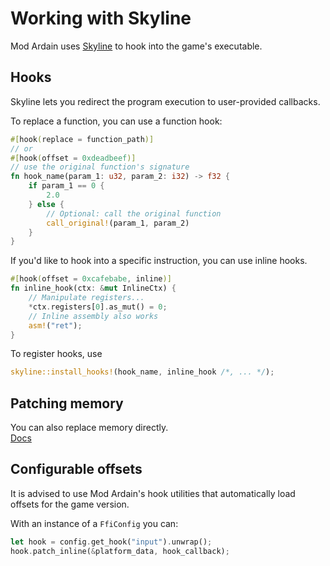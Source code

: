 # Working with Skyline
Mod Ardain uses [Skyline](https://github.com/skyline-dev/skyline) to hook into the game's executable.

## Hooks
Skyline lets you redirect the program execution to user-provided callbacks.

To replace a function, you can use a function hook:
```rs
#[hook(replace = function_path)]
// or
#[hook(offset = 0xdeadbeef)]
// use the original function's signature
fn hook_name(param_1: u32, param_2: i32) -> f32 {
    if param_1 == 0 {
        2.0
    } else {
        // Optional: call the original function
        call_original!(param_1, param_2)
    }
}
```

If you'd like to hook into a specific instruction, you can use inline hooks. 
```rs
#[hook(offset = 0xcafebabe, inline)]
fn inline_hook(ctx: &mut InlineCtx) {
    // Manipulate registers...
    *ctx.registers[0].as_mut() = 0;
    // Inline assembly also works
    asm!("ret");
}
```

To register hooks, use
```rs
skyline::install_hooks!(hook_name, inline_hook /*, ... */);
```

## Patching memory
You can also replace memory directly.  
[Docs](https://ultimate-research.github.io/skyline-rs-template/doc/skyline/patching/index.html)

## Configurable offsets
It is advised to use Mod Ardain's hook utilities that automatically load offsets for the game version.

With an instance of a `FfiConfig` you can:
```rs
let hook = config.get_hook("input").unwrap();
hook.patch_inline(&platform_data, hook_callback);
```
